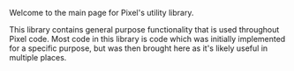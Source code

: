 Welcome to the main page for Pixel's utility library.

This library contains general purpose functionality that is used throughout
Pixel code. Most code in this library is code which was initially implemented
for a specific purpose, but was then brought here as it's likely useful in
multiple places.
